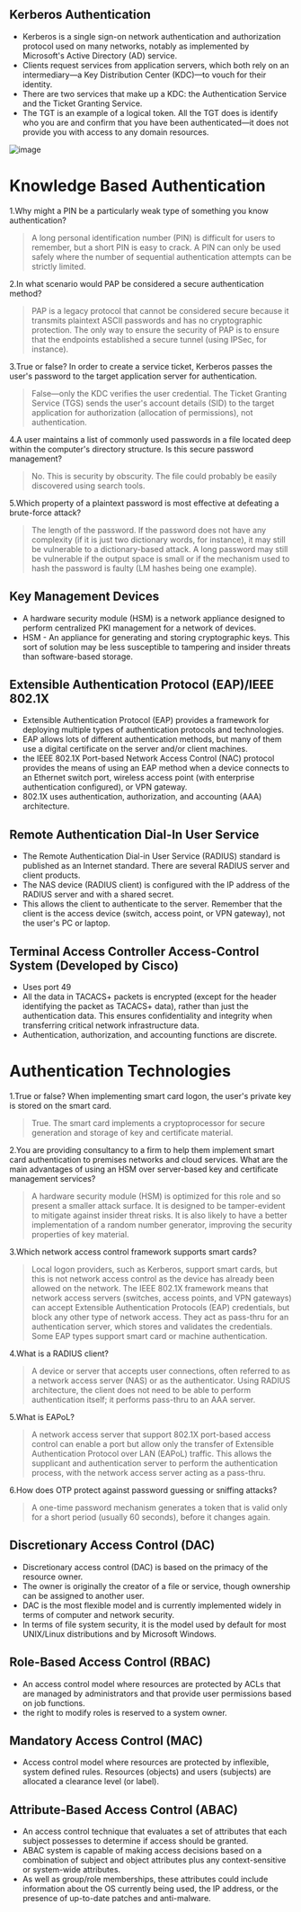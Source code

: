 
## Kerberos Authentication

 - Kerberos is a single sign-on network authentication and authorization protocol used on many networks, notably as implemented by Microsoft's Active Directory (AD) service.
 - Clients request services from application servers, which both rely on an intermediary—a Key Distribution Center (KDC)—to vouch for their identity. 
 - There are two services that make up a KDC: the Authentication Service and the Ticket Granting Service. 
 - The TGT is an example of a logical token. All the TGT does is identify who you are and confirm that you have been authenticated—it does not provide you with access to any domain resources.

![image](https://user-images.githubusercontent.com/63236771/125780482-c68c858b-98eb-48fd-8ddc-1e30ae50dd25.png)

# Knowledge Based Authentication

1.Why might a PIN be a particularly weak type of something you know authentication?
 > A long personal identification number (PIN) is difficult for users to remember, but a short PIN is easy to crack. A PIN can only be used safely where the number of sequential authentication attempts can be strictly limited.

2.In what scenario would PAP be considered a secure authentication method?
 > PAP is a legacy protocol that cannot be considered secure because it transmits plaintext ASCII passwords and has no cryptographic protection. The only way to ensure the security of PAP is to ensure that the endpoints established a secure tunnel (using IPSec, for instance).

3.True or false? In order to create a service ticket, Kerberos passes the user's password to the target application server for authentication.
 > False—only the KDC verifies the user credential. The Ticket Granting Service (TGS) sends the user's account details (SID) to the target application for authorization (allocation of permissions), not authentication.

4.A user maintains a list of commonly used passwords in a file located deep within the computer's directory structure. Is this secure password management?
 > No. This is security by obscurity. The file could probably be easily discovered using search tools.

5.Which property of a plaintext password is most effective at defeating a brute-force attack?
 > The length of the password. If the password does not have any complexity (if it is just two dictionary words, for instance), it may still be vulnerable to a dictionary-based attack. A long password may still be vulnerable if the output space is small or if the mechanism used to hash the password is faulty (LM hashes being one example).


## Key Management Devices

 - A hardware security module (HSM) is a network appliance designed to perform centralized PKI management for a network of devices. 
 - HSM - An appliance for generating and storing cryptographic keys. This sort of solution may be less susceptible to tampering and insider threats than software-based storage.

## Extensible Authentication Protocol (EAP)/IEEE 802.1X

 -  Extensible Authentication Protocol (EAP) provides a framework for deploying multiple types of authentication protocols and technologies. 
 -  EAP allows lots of different authentication methods, but many of them use a digital certificate on the server and/or client 
machines.
 - the IEEE 802.1X Port-based Network Access Control (NAC) protocol provides the means of using an EAP method when a device connects to an Ethernet switch port, wireless access point (with enterprise authentication configured), or VPN gateway. 
 - 802.1X uses authentication, authorization, and accounting (AAA) architecture.

## Remote Authentication Dial-In User Service

 - The Remote Authentication Dial-in User Service (RADIUS) standard is published as an Internet standard. There are several RADIUS server and client products.
 - The NAS device (RADIUS client) is configured with the IP address of the RADIUS server and with a shared secret. 
 - This allows the client to authenticate to the server. Remember that the client is the access device (switch, access point, or VPN gateway), not the user's PC or laptop.

## Terminal Access Controller Access-Control System (Developed by Cisco)

 - Uses port 49
 - All the data in TACACS+ packets is encrypted (except for the header identifying the packet as TACACS+ data), rather than just the authentication data. This ensures confidentiality and integrity when transferring critical network infrastructure data.
 - Authentication, authorization, and accounting functions are discrete.

# Authentication Technologies

1.True or false? When implementing smart card logon, the user's private key is stored on the smart card.
 > True. The smart card implements a cryptoprocessor for secure generation and storage of key and certificate material.

2.You are providing consultancy to a firm to help them implement smart card authentication to premises networks and cloud services. What are the main advantages of using an HSM over server-based key and certificate management services?
 > A hardware security module (HSM) is optimized for this role and so present a smaller attack surface. It is designed to be tamper-evident to mitigate against insider threat risks. It is also likely to have a better implementation of a random number generator, improving the security properties of key material.

3.Which network access control framework supports smart cards?
 > Local logon providers, such as Kerberos, support smart cards, but this is not network access control as the device has already been allowed on the network. The IEEE 802.1X framework means that network access servers (switches, access points, and VPN gateways) can accept Extensible Authentication Protocols (EAP) credentials, but block any other type of network access. They act as pass-thru for an authentication server, which stores and validates the credentials. Some EAP types support smart card or machine authentication.

4.What is a RADIUS client?
 > A device or server that accepts user connections, often referred to as a network access server (NAS) or as the authenticator. Using RADIUS architecture, the client does not need to be able to perform authentication itself; it performs pass-thru to an AAA server.

5.What is EAPoL?
 > A network access server that support 802.1X port-based access control can enable a port but allow only the transfer of Extensible Authentication Protocol over LAN (EAPoL) traffic. This allows the supplicant and authentication server to perform the authentication process, with the network access server acting as a pass-thru.

6.How does OTP protect against password guessing or sniffing attacks?
 > A one-time password mechanism generates a token that is valid only for a short period (usually 60 seconds), before it changes again.

## Discretionary Access Control (DAC)

 - Discretionary access control (DAC) is based on the primacy of the resource owner. 
 - The owner is originally the creator of a file or service, though ownership can be assigned to another user.
 - DAC is the most flexible model and is currently implemented widely in terms of computer and network security. 
 - In terms of file system security, it is the model used by default for most UNIX/Linux distributions and by Microsoft Windows.

## Role-Based Access Control (RBAC)

 - An access control model where resources are protected by ACLs that are managed by administrators and that provide user permissions based on job functions.
 - the right to modify roles is reserved to a system owner.

## Mandatory Access Control (MAC)

 - Access control model where resources are protected by inflexible, system defined rules. Resources (objects) and users (subjects) are allocated a clearance level (or label).
 
## Attribute-Based Access Control (ABAC)

 - An access control technique that evaluates a set of attributes that each subject possesses to determine if access should be granted.
 -  ABAC system is capable of making access decisions based on a combination of subject and object attributes plus any context-sensitive or system-wide attributes.
 -  As well as group/role memberships, these attributes could include information about the OS currently being used, the IP address, or the presence of up-to-date patches and anti-malware.
